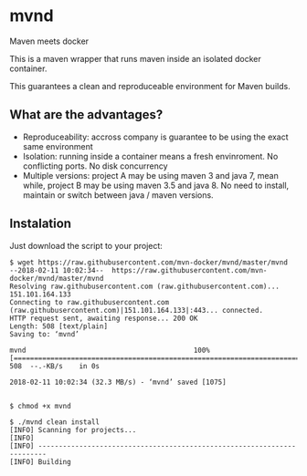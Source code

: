 # mvnd

Maven meets docker

This is a maven wrapper that runs maven inside an isolated docker container.

This guarantees a clean and reproduceable environment for Maven builds.

## What are the advantages? 

* Reproduceability: accross company is guarantee to be using the exact same environment
* Isolation: running inside a container means a fresh envinroment. No conflicting ports. No disk concurrency
* Multiple versions: project A may be using maven 3 and java 7, mean while, project B may be using maven 3.5 and java 8. No need to install, maintain or switch between java / maven versions.

## Instalation

Just download the script to your project:

```shell
$ wget https://raw.githubusercontent.com/mvn-docker/mvnd/master/mvnd
--2018-02-11 10:02:34--  https://raw.githubusercontent.com/mvn-docker/mvnd/master/mvnd
Resolving raw.githubusercontent.com (raw.githubusercontent.com)... 151.101.164.133
Connecting to raw.githubusercontent.com (raw.githubusercontent.com)|151.101.164.133|:443... connected.
HTTP request sent, awaiting response... 200 OK
Length: 508 [text/plain]
Saving to: ‘mvnd’

mvnd                                         100%[==============================================================================================>]     508  --.-KB/s    in 0s      

2018-02-11 10:02:34 (32.3 MB/s) - ‘mvnd’ saved [1075]


$ chmod +x mvnd 

$ ./mvnd clean install
[INFO] Scanning for projects...
[INFO] 
[INFO] ------------------------------------------------------------------------
[INFO] Building 
```

